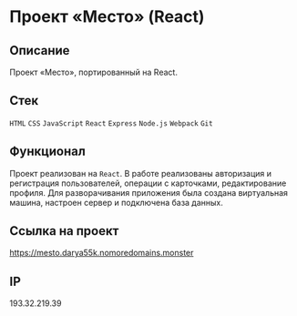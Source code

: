 # Проект «Место» (React)

## Описание
Проект «Место», портированный на React.

## Стек
`HTML` `CSS` `JavaScript` `React` `Express` `Node.js` `Webpack` `Git`

## Функционал
Проект реализован на `React`. В работе реализованы авторизация и регистрация пользователей, операции с карточками, редактирование профиля. Для разворачивания приложения была создана виртуальная машина, настроен сервер и подключена база данных.

## Ссылка на проект
https://mesto.darya55k.nomoredomains.monster

## IP
193.32.219.39


